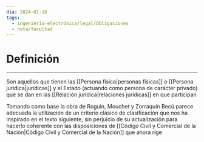 ```yaml
---
dia: 2024-01-18
tags:
  - ingeniería-electrónica/legal/Obligaciones
  - nota/facultad
---
```

# Definición
---
Son aquellos que tienen las [[Persona física|personas físicas]] o [[Persona jurídica|jurídicas]] y el Estado (actuando como persona de carácter privado) que se dan en las [[Relación jurídica|relaciones jurídicas]] en que participan

Tomando como base la obra de Roguin, Mouchet y Zorraquín Becú parece adecuada la utilización de un criterio clásico de clasificación que nos ha inspirado en el texto siguiente, sin perjuicio de su actualización para hacerlo coherente con las disposiciones de [[Código Civil y Comercial de la Nación|Código Civil y Comercial de la Nación]] que ahora rige